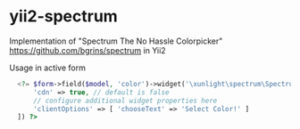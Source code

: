 # yii2-spectrum

Implementation of "Spectrum The No Hassle Colorpicker" https://github.com/bgrins/spectrum in Yii2

Usage in active form

```PHP
  <?= $form->field($model, 'color')->widget('\xunlight\spectrum\Spectrum', [
      'cdn' => true, // default is false
      // configure additional widget properties here
      'clientOptions' => [ 'chooseText' => 'Select Color!' ]
  ]) ?>
```
